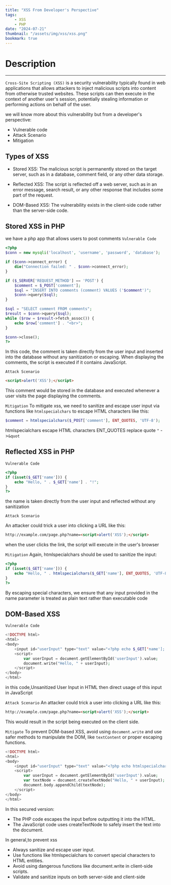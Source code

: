 ```yaml
---
title: "XSS From Developer's Perspective"
tags:
    - XSS
    - PHP
date: "2024-07-21"
thumbnail: "/assets/img/xss/xss.png"
bookmark: true
---
```


# Description
---

`Cross-Site Scripting (XSS)` is a security vulnerability typically found in web applications that allows attackers to inject malicious scripts into content from otherwise trusted websites. These scripts can then execute in the context of another user's session, potentially stealing information or performing actions on behalf of the user.

we will know more about this vulnerability but from a developer's perspective:
* Vulnerable code 
* Attack Scenario
* Mitigation

## Types of XSS

* Stored XSS: The malicious script is permanently stored on the target server, such as in a database, comment field, or any other data storage.

* Reflected XSS: The script is reflected off a web server, such as in an error message, search result, or any other response that includes some part of the request.

* DOM-Based XSS: The vulnerability exists in the client-side code rather  than the server-side code.



## Stored XSS in PHP

we have a php app that allows  users to post comments
`Vulnerable Code`
```php
<?php
$conn = new mysqli('localhost', 'username', 'password', 'database');

if ($conn->connect_error) {
    die("Connection failed: " . $conn->connect_error);
}

if ($_SERVER['REQUEST_METHOD'] == 'POST') {
    $comment = $_POST['comment'];
    $sql = "INSERT INTO comments (comment) VALUES ('$comment')";
    $conn->query($sql);
}

$sql = "SELECT comment FROM comments";
$result = $conn->query($sql);
while ($row = $result->fetch_assoc()) {
    echo $row['comment'] . "<br>";
}

$conn->close();
?>
```
In this code, the comment is taken directly from the user input and inserted into the database without any sanitization or escaping. When displaying the comments, the script is executed if it contains JavaScript.

`Attack Scenario`
```html
<script>alert('XSS');</script>
```
This comment would be stored in the database and executed whenever a user visits the page displaying the comments.

`Mitigation`
To mitigate xss, we need to sanitize and escape user input via functions like `htmlspecialchars` to escape HTML characters like this:
```php
$comment = htmlspecialchars($_POST['comment'], ENT_QUOTES, 'UTF-8');
```
htmlspecialchars escape HTML characters
ENT_QUOTES replace quote `"` ->`&quot`

## Reflected XSS in PHP
`Vulnerable Code`
```php
<?php
if (isset($_GET['name'])) {
    echo "Hello, " . $_GET['name'] . "!";
}
?>

```
the name is taken directly from the user input and reflected without any sanitization 

`Attack Scenario`

An attacker could trick a user into clicking a URL like this:
```html
http://example.com/page.php?name=<script>alert('XSS');</script>
```
when the user clicks the link, the script will execute in the user's browser

`Mitigation`
Again, htmlspecialchars should be used to sanitize the input:
```php
<?php
if (isset($_GET['name'])) {
    echo "Hello, " . htmlspecialchars($_GET['name'], ENT_QUOTES, 'UTF-8') . "!";
}
?>
```
By escaping special characters, we ensure that any input provided in the name parameter is treated as plain text rather than executable code

## DOM-Based XSS
`Vulnerable Code`
```php
<!DOCTYPE html>
<html>
<body>
    <input id="userInput" type="text" value="<?php echo $_GET['name']; ?>">
    <script>
        var userInput = document.getElementById('userInput').value;
        document.write("Hello, " + userInput);
    </script>
</body>
</html>
```
in this code,Unsanitized User Input in HTML then direct usage of this input in JavaScript

`Attack Scenario`
An attacker could trick a user into clicking a URL like this:
```html
http://example.com/page.php?name=<script>alert('XSS');</script>
```
This would result in the script being executed on the client side.

`Mitigate`
To prevent DOM-based XSS, avoid using `document.write` and use safer methods to manipulate the DOM, like `textContent` or proper escaping functions.
```php
<!DOCTYPE html>
<html>
<body>
    <input id="userInput" type="text" value="<?php echo htmlspecialchars($_GET['name'], ENT_QUOTES, 'UTF-8'); ?>">
    <script>
        var userInput = document.getElementById('userInput').value;
        var textNode = document.createTextNode("Hello, " + userInput);
        document.body.appendChild(textNode);
    </script>
</body>
</html>
```
In this secured version:

* The PHP code escapes the input before outputting it into the HTML.
* The JavaScript code uses createTextNode to safely insert the text into the document.

In general,to prevent xss 
* Always sanitize and escape user input.
* Use functions like htmlspecialchars to convert special characters to HTML entities.
* Avoid using dangerous functions like document.write in client-side scripts.
* Validate and sanitize inputs on both server-side and client-side
